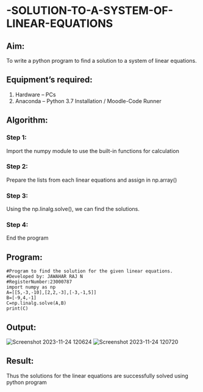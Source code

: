 # -SOLUTION-TO-A-SYSTEM-OF-LINEAR-EQUATIONS
## Aim:
To write a python program to find a solution to a system of linear equations.
## Equipment’s required:
1. 	Hardware – PCs
2. 	Anaconda – Python 3.7 Installation / Moodle-Code Runner
## Algorithm:
### Step 1: 
Import the numpy module to use the built-in functions for calculation
### Step 2: 
Prepare the lists from each linear equations and assign in np.array()
### Step 3: 
Using the np.linalg.solve(), we can find the solutions.
### Step 4: 
End the program
## Program:
```
#Program to find the solution for the given linear equations.
#Developed by: JAWAHAR RAJ N
#RegisterNumber:23000787
import numpy as np
A=[[5,-3,-10],[2,2,-3],[-3,-1,5]]
B=[-9,4,-1]
C=np.linalg.solve(A,B)
print(C)
```


## Output:
![Screenshot 2023-11-24 120624](https://github.com/Jawaharraj27/-SOLUTION-TO-A-SYSTEM-OF-LINEAR-EQUATIONS/assets/139842416/828a994b-57f0-4243-89a1-4d2001823276)
![Screenshot 2023-11-24 120720](https://github.com/Jawaharraj27/-SOLUTION-TO-A-SYSTEM-OF-LINEAR-EQUATIONS/assets/139842416/abf9621a-5fb8-41e7-b4bd-cb0676b19fe5)

## Result: 
Thus the solutions for the linear equations are successfully solved using python program

